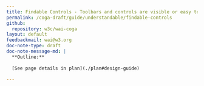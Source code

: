 ```yaml
---
title: Findable Controls - Toolbars and controls are visible or easy to find
permalink: /coga-draft/guide/understandable/findable-controls
github:
  repository: w3c/wai-coga
layout: default
feedbackmail: wai@w3.org
doc-note-type: draft
doc-note-message-md: |
  **Outline:**
      
  [See page details in plan](./plan#design-guide)

---
```

